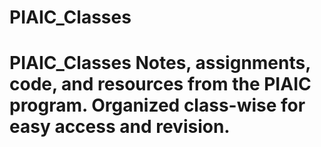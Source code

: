 # PIAIC_Classes
# PIAIC_Classes  Notes, assignments, code, and resources from the **PIAIC program**.   Organized class-wise for easy access and revision.  
